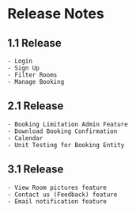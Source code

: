 # Release Notes

## 1.1 Release
    - Login
    - Sign Up
    - Filter Rooms
    - Manage Booking

## 2.1 Release
    - Booking Limitation Admin Feature
    - Download Booking Confirmation
    - Calendar
    - Unit Testing for Booking Entity

## 3.1 Release
    - View Room pictures feature
    - Contact us (Feedback) feature
    - Email notification feature